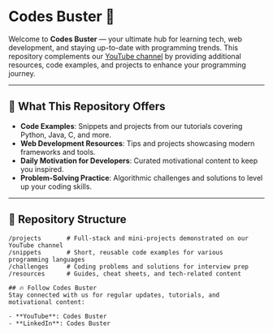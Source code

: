 # Codes Buster 🚀

Welcome to **Codes Buster** — your ultimate hub for learning tech, web development, and staying up-to-date with programming trends. This repository complements our [YouTube channel](https://www.youtube.com/channel/your-channel-link) by providing additional resources, code examples, and projects to enhance your programming journey.

---

## 🎯 What This Repository Offers

- **Code Examples**: Snippets and projects from our tutorials covering Python, Java, C, and more.
- **Web Development Resources**: Tips and projects showcasing modern frameworks and tools.
- **Daily Motivation for Developers**: Curated motivational content to keep you inspired.
- **Problem-Solving Practice**: Algorithmic challenges and solutions to level up your coding skills.

---

## 📂 Repository Structure

```plaintext
/projects       # Full-stack and mini-projects demonstrated on our YouTube channel
/snippets       # Short, reusable code examples for various programming languages
/challenges     # Coding problems and solutions for interview prep
/resources      # Guides, cheat sheets, and tech-related content

## 🔥 Follow Codes Buster
Stay connected with us for regular updates, tutorials, and motivational content:

- **YouTube**: Codes Buster 
- **LinkedIn**: Codes Buster
